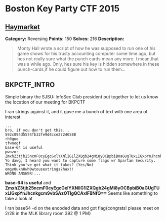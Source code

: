 Boston Key Party CTF 2015
=========================

[Haymarket](HayMarket)
---------

**Category:** Reversing **Points:** 150 **Solves:** 216 **Description:**

>Monty Hall wrote a script of how he was supposed to run one of his game shows for his 
>trusty accounting computer some time ago, but hes not really sure what the punch 
>cards mean any more. I mean,that was a while ago. Only, hes sure his key is 
>hidden somewhere in these punch-cards,if he could figure out how to run them...


BKPCTF_INTRO
----------------
 Simple binary the SJSU: InfoSec Club president put together to let us know the location of our meeting for BKPCTF
 
 I ran strings against it, and it gave me a bunch of text with one area of interest
  ```
  ...
  bro, if you don't get this...
592c094d5574fb32fe9d4cce27240588
rh0gue
tfwnogf
base-64 is useful
pwnzor
ZmxhZ3tjb25ncmF0cyEgcGxlYXNlIG1lZXQgb24gMi8yOCBpbiB0aGUgTUxLIGxpYnJhcnkgcm9vbSAzOTIgQCAxIFBNfQ==
Yo dawg, I heard you want to capture some flags w/ Spartan Security. Think you've got what it takes? (Yes/No)
omgy0ukn0wh0wtousestrings?hax!!
WRONG ANSWER!...
```
**base-64 is useful**  and **ZmxhZ3tjb25ncmF0cyEgcGxlYXNlIG1lZXQgb24gMi8yOCBpbiB0aGUgTUxLIGxpYnJhcnkgcm9vbSAzOTIgQCAxIFBNfQ==** Seems like something to take a look at

I ran base64 -d on the encoded data and got flag{congrats! please meet on 2/28 in the MLK library room 392 @ 1 PM}

